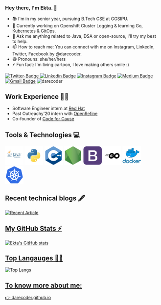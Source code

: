 ### Hey there, I'm Ekta. 👋

- :books: I'm in my senior year, pursuing B.Tech CSE at GGSIPU.
- 🔭 Currently working on Openshift Cluster Logging & learning Go, Kubernetes & GitOps.
- 💬 Ask me anything related to Java, DSA or open-source, I'll try my best to help.
- 📫 How to reach me: You can connect with me on Instagram, LinkedIn, Twitter, Facebook by @darecoder.
- 😄 Pronouns: she/her/hers
- ⚡ Fun fact: I'm living cartoon, I love making others smile :)

[![Twitter-Badge](https://img.shields.io/twitter/follow/darecoder?style=social&link=https://www.twitter.com/darecoder/)](https://www.twitter.com/darecoder/)
[![Linkedin Badge](https://img.shields.io/badge/-darecoder-blue?style=flat-square&logo=Linkedin&logoColor=white&link=https://www.linkedin.com/in/darecoder/)](https://www.linkedin.com/in/darecoder/)
[![Instagram Badge](https://img.shields.io/badge/-darecoder-purple?style=flat-square&logo=instagram&logoColor=white&link=https://instagram.com/darecoder/)](https://instagram.com/darecoder)
[![Medium Badge](https://img.shields.io/badge/-@darecoder-03a57a?style=flat-square&labelColor=000000&logo=Medium&link=https://medium.com/@darecoder/)](https://medium.com/@darecoder)
[![Gmail Badge](https://img.shields.io/badge/-ektamishra1999@gmail.com-c14438?style=flat-square&logo=Gmail&logoColor=white&link=mailto:ektamishra1999@gmail.com)](mailto:ektamishra1999@gmail.com)
<img src="https://komarev.com/ghpvc/?username=darecoder" alt="darecoder"/>

## Work Experience :woman_technologist:

* Software Engineer intern at [Red Hat](https://www.redhat.com/en)
* Past Outreachy'20 intern with [OpenRefine](https://openrefine.org/)
* Co-founder of [Code for Cause](https://www.youtube.com/channel/UCfv8cds8AfIM3UZtAWOz6Gg)

## Tools & Technologies :computer:

<code><img height="60" src="https://raw.githubusercontent.com/github/explore/80688e429a7d4ef2fca1e82350fe8e3517d3494d/topics/java/java.png"></code>
<code><img height="60" src="https://raw.githubusercontent.com/github/explore/80688e429a7d4ef2fca1e82350fe8e3517d3494d/topics/python/python.png"></code>
<code><img height="60" src="https://raw.githubusercontent.com/github/explore/80688e429a7d4ef2fca1e82350fe8e3517d3494d/topics/cpp/cpp.png"></code>
<code><img height="60" src="https://raw.githubusercontent.com/github/explore/80688e429a7d4ef2fca1e82350fe8e3517d3494d/topics/nodejs/nodejs.png"></code>
<code><img height="60" src="https://raw.githubusercontent.com/github/explore/80688e429a7d4ef2fca1e82350fe8e3517d3494d/topics/bootstrap/bootstrap.png"></code>
<code><img height="60" src="https://raw.githubusercontent.com/github/explore/80688e429a7d4ef2fca1e82350fe8e3517d3494d/topics/go/go.png"></code>
<code><img height="60" src="https://raw.githubusercontent.com/github/explore/80688e429a7d4ef2fca1e82350fe8e3517d3494d/topics/docker/docker.png"></code>
<code><img height="60" src="https://raw.githubusercontent.com/github/explore/80688e429a7d4ef2fca1e82350fe8e3517d3494d/topics/kubernetes/kubernetes.png"></code>

## Recent technical blogs 🖋️
<a target="_blank" href="https://github-readme-medium-recent-article.vercel.app/medium/@darecoder/6"><img src="https://github-readme-medium-recent-article.vercel.app/medium/@darecoder/6" alt="Recent Article">

## My GitHub Stats ⚡

![Ekta's GitHub stats](https://github-readme-stats.vercel.app/api?username=darecoder&show_icons=true&count_private=true&show_icons=true&include_all_commits=true)

## Top Langauges 👩‍💻
 
![Top Langs](https://github-readme-stats.vercel.app/api/top-langs/?username=darecoder&hide=TeX&layout=compact)
 
## To know more about me: 
 :point_right:  <a href="https://darecoder.github.io">darecoder.github.io</a>
